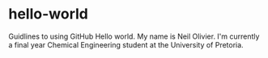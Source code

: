 # hello-world
Guidlines to using GitHub
Hello world. My name is Neil Olivier. I'm currently a final year Chemical Engineering student at the University of Pretoria.
